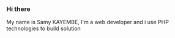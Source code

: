### Hi there

My name is Samy KAYEMBE, I'm a web developer and i use PHP technologies to build solution
